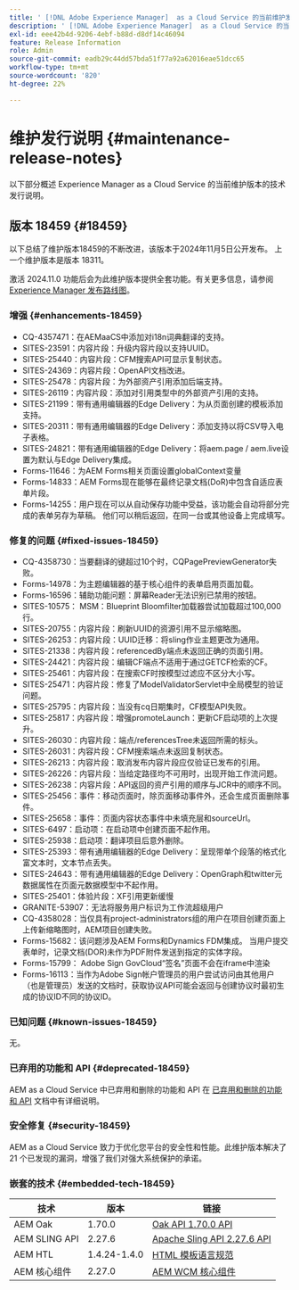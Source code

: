 ```yaml
---
title: ' [!DNL Adobe Experience Manager]  as a Cloud Service 的当前维护发行说明。'
description: ' [!DNL Adobe Experience Manager]  as a Cloud Service 的当前维护发行说明。'
exl-id: eee42b4d-9206-4ebf-b88d-d8df14c46094
feature: Release Information
role: Admin
source-git-commit: eadb29c44dd57bda51f77a92a62016eae51dcc65
workflow-type: tm+mt
source-wordcount: '820'
ht-degree: 22%

---
```



# 维护发行说明 {#maintenance-release-notes}

以下部分概述 Experience Manager as a Cloud Service 的当前维护版本的技术发行说明。

## 版本 18459 {#18459}

以下总结了维护版本18459的不断改进，该版本于2024年11月5日公开发布。 上一个维护版本是版本 18311。

激活 2024.11.0 功能后会为此维护版本提供全套功能。有关更多信息，请参阅[ Experience Manager 发布路线图](https://experienceleague.adobe.com/zh-hans/docs/experience-manager-release-information/aem-release-updates/update-releases-roadmap)。

### 增强 {#enhancements-18459}

* CQ-4357471：在AEMaaCS中添加对i18n词典翻译的支持。
* SITES-23591：内容片段：升级内容片段以支持UUID。
* SITES-25440：内容片段：CFM搜索API可显示复制状态。
* SITES-24369：内容片段：OpenAPI文档改进。
* SITES-25478：内容片段：为外部资产引用添加后端支持。
* SITES-26119：内容片段：添加对引用类型中的外部资产引用的支持。
* SITES-21199：带有通用编辑器的Edge Delivery：为从页面创建的模板添加支持。
* SITES-20311：带有通用编辑器的Edge Delivery：添加支持以将CSV导入电子表格。
* SITES-24821：带有通用编辑器的Edge Delivery：将aem.page / aem.live设置为默认与Edge Delivery集成。
* Forms-11646：为AEM Forms相关页面设置globalContext变量
* Forms-14833：AEM Forms现在能够在最终记录文档(DoR)中包含自适应表单片段。
* Forms-14255：用户现在可以从自动保存功能中受益，该功能会自动将部分完成的表单另存为草稿。 他们可以稍后返回，在同一台或其他设备上完成填写。


### 修复的问题 {#fixed-issues-18459}

* CQ-4358730：当要翻译的键超过10个时，CQPagePreviewGenerator失败。
* Forms-14978：为主题编辑器的基于核心组件的表单启用页面加载。
* Forms-16596：辅助功能问题：屏幕Reader无法识别已禁用的按钮。
* SITES-10575： MSM：Blueprint Bloomfilter加载器尝试加载超过100,000行。
* SITES-20755：内容片段：刷新UUID的资源引用不显示缩略图。
* SITES-26253：内容片段：UUID迁移：将sling作业主题更改为通用。
* SITES-21338：内容片段：referencedBy端点未返回正确的页面引用。
* SITES-24421：内容片段：编辑CF端点不适用于通过GETCF检索的CF。
* SITES-25461：内容片段：在搜索CF时按模型过滤应不区分大小写。
* SITES-25471：内容片段：修复了ModelValidatorServlet中全局模型的验证问题。
* SITES-25795：内容片段：当没有cq日期集时，CF模型API失败。
* SITES-25817：内容片段：增强promoteLaunch：更新CF启动项的上次提升。
* SITES-26030：内容片段：端点/referencesTree未返回所需的标头。
* SITES-26031：内容片段：CFM搜索端点未返回复制状态。
* SITES-26213：内容片段：取消发布内容片段应仅验证已发布的引用。
* SITES-26226：内容片段：当给定路径均不可用时，出现开始工作流问题。
* SITES-26238：内容片段：API返回的资产引用的顺序与JCR中的顺序不同。
* SITES-25456：事件：移动页面时，除页面移动事件外，还会生成页面删除事件。
* SITES-25658：事件：页面内容状态事件中未填充层和sourceUrl。
* SITES-6497：启动项：在启动项中创建页面不起作用。
* SITES-25938：启动项：翻译项目后意外删除。
* SITES-25393：带有通用编辑器的Edge Delivery：呈现带单个段落的格式化富文本时，文本节点丢失。
* SITES-24643：带有通用编辑器的Edge Delivery：OpenGraph和twitter元数据属性在页面元数据模型中不起作用。
* SITES-25401：体验片段：XF引用更新缓慢
* GRANITE-53907：无法将服务用户标识为工作流超级用户
* CQ-4358028：当仅具有project-administrators组的用户在项目创建页面上上传新缩略图时，AEM项目创建失败。
* Forms-15682：该问题涉及AEM Forms和Dynamics FDM集成。 当用户提交表单时，记录文档(DOR)未作为PDF附件发送到指定的实体字段。
* Forms-15799： Adobe Sign GovCloud“签名”页面不会在iframe中渲染
* Forms-16113：当作为Adobe Sign帐户管理员的用户尝试访问由其他用户（也是管理员）发送的文档时，获取协议API可能会返回与创建协议时最初生成的协议ID不同的协议ID。


### 已知问题 {#known-issues-18459}

无。

### 已弃用的功能和 API {#deprecated-18459}

AEM as a Cloud Service 中已弃用和删除的功能和 API 在 [已弃用和删除的功能和 API](/help/release-notes/deprecated-removed-features.md) 文档中有详细说明。

### 安全修复 {#security-18459}

AEM as a Cloud Service 致力于优化您平台的安全性和性能。此维护版本解决了 21 个已发现的漏洞，增强了我们对强大系统保护的承诺。

### 嵌套的技术 {#embedded-tech-18459}

| 技术 | 版本 | 链接 |
|---|---|---|
| AEM Oak | 1.70.0 | [Oak API 1.70.0 API](https://www.javadoc.io/doc/org.apache.jackrabbit/oak-api/1.70.0/index.html) |
| AEM SLING API | 2.27.6 | [Apache Sling API 2.27.6 API](https://www.javadoc.io/doc/org.apache.sling/org.apache.sling.api/latest/index.html) |
| AEM HTL | 1.4.24-1.4.0 | [HTML 模板语言规范](https://github.com/adobe/htl-spec) |
| AEM 核心组件 | 2.27.0 | [AEM WCM 核心组件](https://github.com/adobe/aem-core-wcm-components) |
